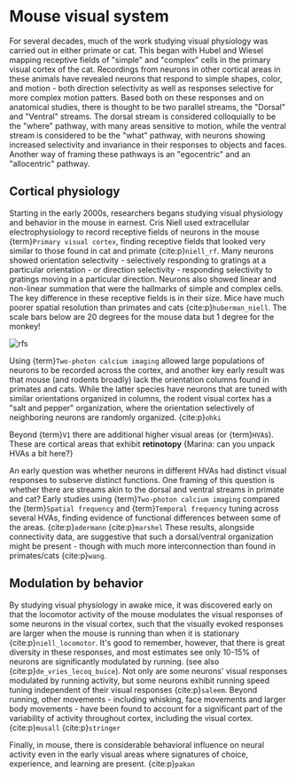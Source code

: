 # Mouse visual system

For several decades, much of the work studying visual physiology was carried out
in either primate or cat. This began with Hubel and Wiesel mapping receptive
fields of "simple" and "complex" cells in the primary visual cortex of the cat.
Recordings from neurons in other cortical areas in these animals have revealed
neurons that respond to simple shapes, color, and motion - both direction
selectivity as well as responses selective for more complex motion patters.
Based both on these responses and on anatomical studies, there is thought to be
two parallel streams, the "Dorsal" and "Ventral" streams. The dorsal stream is
considered colloquially to be the "where" pathway, with many areas sensitive to
motion, while the ventral stream is considered to be the "what" pathway, with
neurons showing increased selectivity and invariance in their responses to
objects and faces. Another way of framing these pathways is an "egocentric" and
an "allocentric" pathway.

## Cortical physiology

Starting in the early 2000s, researchers begans studying visual physiology and
behavior in the mouse in earnest. Cris Niell used extracellular
electrophysiology to record receptive fields of neurons in the mouse
{term}`Primary visual cortex`, finding receptive fields that looked very similar
to those found in cat and primate {cite:p}`niell_rf`. Many neurons showed orientation selectivity - selectively responding to gratings at a particular orientation - or direction selectivity - responding selectivity to gratings moving in a particular direction. Neurons also showed linear and non-linear summation that were the hallmarks of simple and complex cells. The key difference in these receptive fields is in their size. Mice have much poorer spatial resolution than primates and cats {cite:p}`huberman_niell`. The scale bars below are 20 degrees for the mouse data but 1 degree for the monkey!

![rfs](/resources/NiellHubermann_RFs.png)

Using {term}`Two-photon calcium imaging` allowed large populations of neurons to
be recorded across the cortex, and another key early result was that mouse (and
rodents broadly) lack the orientation columns found in primates and cats. While
the latter species have neurons that are tuned with similar orientations
organized in columns, the rodent visual cortex has a "salt and pepper"
organization, where the orientation selectively of neighboring neurons are
randomly organized. {cite:p}`ohki`

Beyond {term}`V1` there are additional higher visual areas (or {term}`HVA`s).
These are cortical areas that exhibit <b>retinotopy</b> {Marina: can you unpack
HVAs a bit here?}

An early question was whether neurons in different HVAs had distinct
visual responses to subserve distinct functions. One framing of this question is
whether there are streams akin to the dorsal and ventral streams in primate and
cat? Early studies using {term}`Two-photon calcium imaging` compared the
{term}`Spatial frequency` and {term}`Temporal frequency` tuning across several
HVAs, finding evidence of functional differences between some of the areas. {cite:p}`adermann` {cite:p}`marshel` These results, alongside connectivity data, are suggestive that such a dorsal/ventral organization might be present - though with much more interconnection than found in primates/cats {cite:p}`wang`. 

## Modulation by behavior

By studying visual physiology in awake mice, it was discovered early on that the locomotor activity of the mouse modulates the visual responses of some neurons in the visual cortex, such that the visually evoked responses are larger when the mouse is running than when it is stationary {cite:p}`niell_locomotor`. It's good to remember, however, that there is great diversity in these responses, and most estimates see only 10-15% of neurons are significantly modulated by running. (see also {cite:p}`de_vries_lecoq_buice`). Not only are some neurons' visual responses modulated by running activity, but some neurons exhibit running speed tuning independent of their visual responses {cite:p}`saleem`. Beyond running, other movements - including whisking, face movements and larger body movements - have been found to account for a significant part of the variability of activity throughout cortex, including the visual cortex. {cite:p}`musall` {cite:p}`stringer`

Finally, in mouse, there is considerable behavioral influence on neural activity even in the early visual areas where signatures of choice, experience, and learning are present. {cite:p}`pakan`

